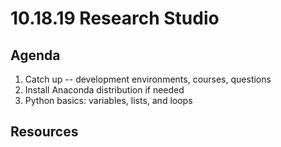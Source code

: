 # 10.18.19 Research Studio


## Agenda


1. Catch up -- development environments, courses, questions
2. Install Anaconda distribution if needed
3. Python basics: variables, lists, and loops


## Resources
